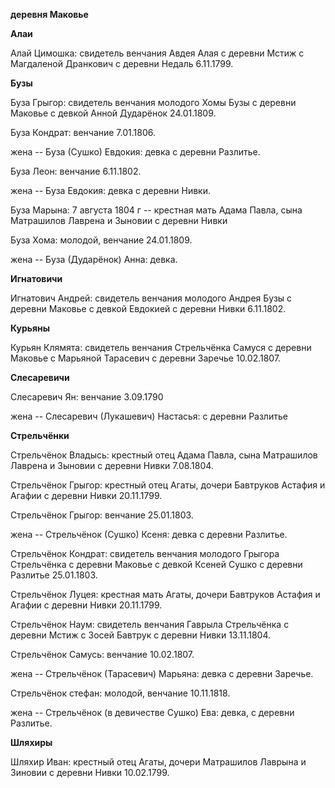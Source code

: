 **деревня Маковье**

**Алаи**

Алай Цимошка: свидетель венчания Авдея Алая с деревни Мстиж с Магдаленой
Дранкович с деревни Недаль 6.11.1799.

**Бузы**

Буза Грыгор: свидетель венчания молодого Хомы Бузы с деревни Маковье с
девкой Анной Дударёнок 24.01.1809.

Буза Кондрат: венчание 7.01.1806.

жена -- Буза (Сушко) Евдокия: девка с деревни Разлитье.

Буза Леон: венчание 6.11.1802.

жена -- Буза Евдокия: девка с деревни Нивки.

Буза Марына: 7 августа 1804 г -- крестная мать Адама Павла, сына
Матрашилов Лаврена и Зыновии с деревни Нивки

Буза Хома: молодой, венчание 24.01.1809.

жена -- Буза (Дударёнок) Анна: девка.

**Игнатовичи**

Игнатович Андрей: свидетель венчания молодого Андрея Бузы с деревни
Маковье с девкой Евдокией с деревни Нивки 6.11.1802.

**Курьяны**

Курьян Клямята: свидетель венчания Стрельчёнка Самуся с деревни Маковье
с Марьяной Тарасевич с деревни Заречье 10.02.1807.

**Слесаревичи**

Слесаревич Ян: венчание 3.09.1790

жена -- Слесаревич (Лукашевич) Настасья: с деревни Разлитье

**Стрельчёнки**

Стрельчёнок Владысь: крестный отец Адама Павла, сына Матрашилов Лаврена
и Зыновии с деревни Нивки 7.08.1804.

Стрельчёнок Грыгор: крестный отец Агаты, дочери Бавтруков Астафия и
Агафии с деревни Нивки 20.11.1799.

Стрельчёнок Грыгор: венчание 25.01.1803.

жена -- Стрельчёнок (Сушко) Ксеня: девка с деревни Разлитье.

Стрельчёнок Кондрат: свидетель венчания молодого Грыгора Стрельчёнка с
деревни Маковье с девкой Ксеней Сушко с деревни Разлитье 25.01.1803.

Стрельчёнок Луцея: крестная мать Агаты, дочери Бавтруков Астафия и
Агафии с деревни Нивки 20.11.1799.

Стрельчёнок Наум: свидетель венчания Гаврыла Стрельчёнка с деревни Мстиж
с Зосей Бавтрук с деревни Нивки 13.11.1804.

Стрельчёнок Самусь: венчание 10.02.1807.

жена -- Стрельчёнок (Тарасевич) Марьяна: девка с деревни Заречье.

Стрельчёнок стефан: молодой, венчание 10.11.1818.

жена -- Стрельчёнок (в девичестве Сушко) Ева: девка, с деревни Разлитье.

**Шляхиры**

Шляхир Иван: крестный отец Агаты, дочери Матрашилов Лаврына и Зиновии с
деревни Нивки 10.02.1799.
